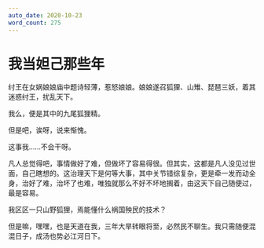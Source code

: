 ```yaml
---
auto_date: 2020-10-23
word_count: 275
---
```


# 我当妲己那些年

纣王在女娲娘娘庙中题诗轻薄，惹怒娘娘。娘娘遂召狐狸、山雉、琵琶三妖，着其迷惑纣王，扰乱天下。

我么，便是其中的九尾狐狸精。

但是吧，诶呀，说来惭愧。

这事我……不会干呀。

凡人总觉得吧，事情做好了难，但做坏了容易得很。但其实，这都是凡人没见过世面，自己瞎想的。这治理天下是何等大事，其中关节错综复杂，更是牵一发而动全身，治好了难，治坏了也难，唯独就那么不好不坏地搁着，由这天下自己随便过，最是容易。

我区区一只山野狐狸，焉能懂什么祸国殃民的技术？

但是嘛，嘿嘿，也是天道在我，三年大旱转眼将至，必然民不聊生。我只需随便混混日子，成汤也势必江河日下。
